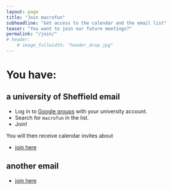 ```yaml
---
layout: page
title: "Join macrofun"
subheadline: "Get access to the calendar and the email list"
teaser: "You want to join our future meetings?"
permalink: "/join/"
# header:
    # image_fullwidth: "header_drop.jpg"
---
```


# You have:

## a university of Sheffield email

 * Log in to [Google groups](https://groups.google.com/) with your university account.
 * Search for `macrofun` in the list.
 * Join!

You will then receive calendar invites about 
 * [join here]()

## another email

 * [join here]()
